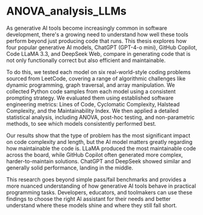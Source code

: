 # ANOVA_analysis_LLMs

As generative AI tools become increasingly common in software development, there's a growing need to understand how well these tools perform beyond just producing code that runs. This thesis explores how four popular generative AI models, ChatGPT (GPT-4-o mini), GitHub Copilot, Code LLaMA 3.3, and DeepSeek Web, compare in generating code that is not only functionally correct but also efficient and maintainable.

To do this, we tested each model on six real-world-style coding problems sourced from LeetCode, covering a range of algorithmic challenges like dynamic programming, graph traversal, and array manipulation. We collected Python code samples from each model using a consistent prompting strategy. We evaluated them using established software engineering metrics: Lines of Code, Cyclomatic Complexity, Halstead Complexity, and the Maintainability Index. We then applied a detailed statistical analysis, including ANOVA, post-hoc testing, and non-parametric methods, to see which models consistently performed best.

Our results show that the type of problem has the most significant impact on code complexity and length, but the AI model matters greatly regarding how maintainable the code is. LLaMA produced the most maintainable code across the board, while GitHub Copilot often generated more complex, harder-to-maintain solutions. ChatGPT and DeepSeek showed similar and generally solid performance, landing in the middle.

This research goes beyond simple pass/fail benchmarks and provides a more nuanced understanding of how generative AI tools behave in practical programming tasks. Developers, educators, and toolmakers can use these findings to choose the right AI assistant for their needs and better understand where these models shine and where they still fall short.
